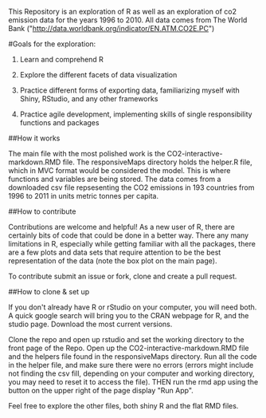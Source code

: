 This Repository is an exploration of R as well as an exploration of co2 emission data for the years 1996 to 2010. All data comes from The World Bank ("http://data.worldbank.org/indicator/EN.ATM.CO2E.PC")

#Goals for the exploration:

1) Learn and comprehend R

2) Explore the different facets of data visualization

3) Practice different forms of exporting data, familiarizing myself with Shiny, RStudio, and any other frameworks

4) Practice agile development, implementing skills of single responsibility functions and packages

##How it works

The main file with the most polished work is the CO2-interactive-markdown.RMD file. The responsiveMaps directory holds the helper.R file, which in MVC format would be considered the model. This is where functions and variables are being stored. The data comes from a downloaded csv file repsesenting the CO2 emissions in 193 countries from 1996 to 2011 in units metric tonnes per capita. 

##How to contribute

Contributions are welcome and helpful! As a new user of R, there are certainly bits of code that could be done in a better way. There any many limitations in R, especially while getting familiar with all the packages, there are a few plots and data sets that require attention to be the best representation of the data (note the box plot on the main page).

To contribute submit an issue or fork, clone and create a pull request. 

##How to clone & set up

If you don't already have R or rStudio on your computer, you will need both. A quick google search will bring you to the CRAN webpage for R, and the studio page. Download the most current versions. 

Clone the repo and open up rstudio and set the working directory to the front page of the Repo. Open up the CO2-interactive-markdown.RMD file and the helpers file found in the responsiveMaps directory. Run all the code in the helper file, and make sure there were no errors (errors might include not finding the csv fill, depending on your computer and working directory, you may need to reset it to access the file). THEN run the rmd app using the button on the upper right of the page display "Run App". 

Feel free to explore the other files, both shiny R and the flat RMD files. 
